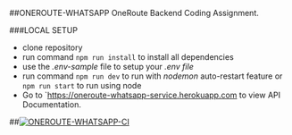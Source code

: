##ONEROUTE-WHATSAPP
OneRoute Backend Coding Assignment. 

###LOCAL SETUP
* clone repository
* run command `npm run install` to install all dependencies
* use the *.env-sample* file to setup your  *.env file*
* run command `npm run dev` to run with *nodemon* auto-restart feature or `npm run start` to run using node
* Go to `https://oneroute-whatsapp-service.herokuapp.com to view API Documentation.

##[![ONEROUTE-WHATSAPP-CI](https://github.com/ChibuezePaul/oneroute-whatsapp/actions/workflows/oneroute-whatsapp-ci.yml/badge.svg?branch=main)](https://github.com/ChibuezePaul/oneroute-whatsapp/actions/workflows/oneroute-whatsapp-ci.yml)
